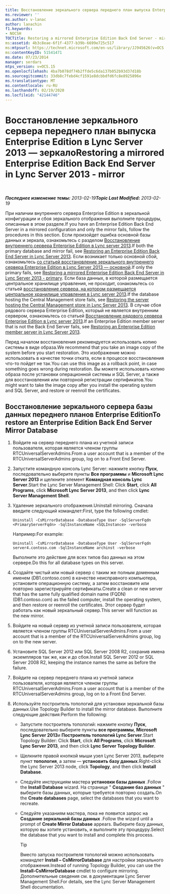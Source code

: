 ```yaml
---
title: Восстановление зеркального сервера переднего план выпуска Enterprise Edition — зеркало
ms.reviewer: ''
ms.author: v-lanac
author: lanachin
f1.keywords:
- NOCSH
TOCTitle: Restoring a mirrored Enterprise Edition Back End Server - mirror
ms:assetid: 4b3c8eae-6f1f-4377-b39b-6699e725c517
ms:mtpsurl: https://technet.microsoft.com/en-us/library/JJ945626(v=OCS.15)
ms:contentKeyID: 51541471
ms.date: 07/23/2014
manager: serdars
mtps_version: v=OCS.15
ms.openlocfilehash: 4ba7b078df74b2ffde5c6da137b052b93d37d18b
ms.sourcegitcommit: 33db8c7febd4cf1591e8dcbbdfd6fc8e8925896e
ms.translationtype: MT
ms.contentlocale: ru-RU
ms.lasthandoff: 02/19/2020
ms.locfileid: "42144746"
---
```

<div data-xmlns="http://www.w3.org/1999/xhtml">

<div class="topic" data-xmlns="http://www.w3.org/1999/xhtml" data-msxsl="urn:schemas-microsoft-com:xslt" data-cs="http://msdn.microsoft.com/">

<div data-asp="https://msdn2.microsoft.com/asp">

# <a name="restoring-a-mirrored-enterprise-edition-back-end-server-in-lync-server-2013---mirror"></a><span data-ttu-id="52672-102">Восстановление зеркального сервера переднего план выпуска Enterprise Edition в Lync Server 2013 — зеркало</span><span class="sxs-lookup"><span data-stu-id="52672-102">Restoring a mirrored Enterprise Edition Back End Server in Lync Server 2013 - mirror</span></span>

</div>

<div id="mainSection">

<div id="mainBody">

<span> </span>

<span data-ttu-id="52672-103">_**Последнее изменение темы:** 2013-02-19_</span><span class="sxs-lookup"><span data-stu-id="52672-103">_**Topic Last Modified:** 2013-02-19_</span></span>

<span data-ttu-id="52672-104">При наличии внутреннего сервера Enterprise Edition в зеркальной конфигурации и сбоя зеркального отображения выполните процедуры, описанные в этом разделе.</span><span class="sxs-lookup"><span data-stu-id="52672-104">If you have an Enterprise Edition Back End Server in a mirrored configuration and only the mirror fails, follow the procedures in this section.</span></span> <span data-ttu-id="52672-105">Если произойдет ошибка основной базы данных и зеркала, ознакомьтесь с разделом [Восстановление внутреннего сервера Enterprise Edition в Lync server 2013](lync-server-2013-restoring-an-enterprise-edition-back-end-server.md).</span><span class="sxs-lookup"><span data-stu-id="52672-105">If both the primary database and mirror fail, see [Restoring an Enterprise Edition Back End Server in Lync Server 2013](lync-server-2013-restoring-an-enterprise-edition-back-end-server.md).</span></span> <span data-ttu-id="52672-106">Если возникает только основной сбой, ознакомьтесь [со статьей восстановление зеркального внутреннего сервера Enterprise Edition в Lync Server 2013 — основной](lync-server-2013-restoring-a-mirrored-enterprise-edition-back-end-server-primary.md).</span><span class="sxs-lookup"><span data-stu-id="52672-106">If only the primary fails, see [Restoring a mirrored Enterprise Edition Back End Server in Lync Server 2013 - primary](lync-server-2013-restoring-a-mirrored-enterprise-edition-back-end-server-primary.md).</span></span> <span data-ttu-id="52672-107">Если база данных, в которой размещается центральное хранилище управления, не проходит, ознакомьтесь со статьей [восстановление сервера, на котором размещается центральное хранилище управления в Lync server 2013](lync-server-2013-restoring-the-server-hosting-the-central-management-store.md).</span><span class="sxs-lookup"><span data-stu-id="52672-107">If the database hosting the Central Management store fails, see [Restoring the server hosting the Central Management store in Lync Server 2013](lync-server-2013-restoring-the-server-hosting-the-central-management-store.md).</span></span> <span data-ttu-id="52672-108">В случае сбоя рядового сервера Enterprise Edition, который не является внутренним сервером, ознакомьтесь со статьей [Восстановление рядового сервера Enterprise Edition в Lync server 2013](lync-server-2013-restoring-an-enterprise-edition-member-server.md).</span><span class="sxs-lookup"><span data-stu-id="52672-108">If an Enterprise Edition member server that is not the Back End Server fails, see [Restoring an Enterprise Edition member server in Lync Server 2013](lync-server-2013-restoring-an-enterprise-edition-member-server.md).</span></span>

<span data-ttu-id="52672-109">Перед началом восстановления рекомендуется использовать копию системы в виде образа.</span><span class="sxs-lookup"><span data-stu-id="52672-109">We recommend that you take an image copy of the system before you start restoration.</span></span> <span data-ttu-id="52672-110">Это изображение можно использовать в качестве точки отката, если в процессе восстановления что-то пойдет не так.</span><span class="sxs-lookup"><span data-stu-id="52672-110">You can use this image as a rollback point, in case something goes wrong during restoration.</span></span> <span data-ttu-id="52672-111">Вы можете использовать копию образа после установки операционной системы и SQL Server, а также для восстановления или повторной регистрации сертификатов.</span><span class="sxs-lookup"><span data-stu-id="52672-111">You might want to take the image copy after you install the operating system and SQL Server, and restore or reenroll the certificates.</span></span>

<div>

## <a name="to-restore-an-enterprise-edition-back-end-server-mirror-database"></a><span data-ttu-id="52672-112">Восстановление зеркального сервера базы данных переднего планов Enterprise Edition</span><span class="sxs-lookup"><span data-stu-id="52672-112">To restore an Enterprise Edition Back End Server Mirror Database</span></span>

1.  <span data-ttu-id="52672-113">Войдите на сервер переднего плана из учетной записи пользователя, которая является членом группы RTCUniversalServerAdmins.</span><span class="sxs-lookup"><span data-stu-id="52672-113">From a user account that is a member of the RTCUniversalServerAdmins group, log on to a Front End Server.</span></span>

2.  <span data-ttu-id="52672-114">Запустите командную консоль Lync Server: нажмите кнопку **Пуск**, последовательно выберите пункты **Все программы** и **Microsoft Lync Server 2013** и щелкните элемент **Командная консоль Lync Server**.</span><span class="sxs-lookup"><span data-stu-id="52672-114">Start the Lync Server Management Shell: Click **Start**, click **All Programs**, click **Microsoft Lync Server 2013**, and then click **Lync Server Management Shell**.</span></span>

3.  <span data-ttu-id="52672-115">Удаление зеркального отображения.</span><span class="sxs-lookup"><span data-stu-id="52672-115">Uninstall mirroring.</span></span> <span data-ttu-id="52672-116">Сначала введите следующий командлет:</span><span class="sxs-lookup"><span data-stu-id="52672-116">First, type the following cmdlet:</span></span>
    
        Uninstall -CsMirrorDatabase -DatabaseType User -SqlServerFqdn <PrimaryServerFqdn> -SqlInstanceName <SQLInstance> -verbose
    
    <span data-ttu-id="52672-117">Например:</span><span class="sxs-lookup"><span data-stu-id="52672-117">For example:</span></span>
    
        Uninstall -CsMirrorDatabase -DatabaseType User -SqlServerFqdn server4.contoso.com -SqlInstanceName archinst -verbose
    
    <span data-ttu-id="52672-118">Выполните это действие для всех типов баз данных на этом сервере.</span><span class="sxs-lookup"><span data-stu-id="52672-118">Do this for all database types on this server.</span></span>

4.  <span data-ttu-id="52672-119">Создайте чистый или новый сервер с таким же полным доменным именем (DB1.contoso.com) в качестве неисправного компьютера, установите операционную систему, а затем восстановите или повторно зарегистрируйте сертификаты.</span><span class="sxs-lookup"><span data-stu-id="52672-119">Create a clean or new server that has the same fully qualified domain name (FQDN) (DB1.contoso.com) as the failed computer, install the operating system, and then restore or reenroll the certificates.</span></span> <span data-ttu-id="52672-120">Этот сервер будет работать как новый зеркальный сервер.</span><span class="sxs-lookup"><span data-stu-id="52672-120">This server will function as the new mirror.</span></span>

5.  <span data-ttu-id="52672-121">Войдите на новый сервер из учетной записи пользователя, которая является членом группы RTCUniversalServerAdmins.</span><span class="sxs-lookup"><span data-stu-id="52672-121">From a user account that is a member of the RTCUniversalServerAdmins group, log on to the new server.</span></span>

6.  <span data-ttu-id="52672-122">Установите SQL Server 2012 или SQL Server 2008 R2, сохранив имена экземпляров так же, как и до сбоя.</span><span class="sxs-lookup"><span data-stu-id="52672-122">Install SQL Server 2012 or SQL Server 2008 R2, keeping the instance names the same as before the failure.</span></span>

7.  <span data-ttu-id="52672-123">Войдите на сервер переднего плана из учетной записи пользователя, которая является членом группы RTCUniversalServerAdmins.</span><span class="sxs-lookup"><span data-stu-id="52672-123">From a user account that is a member of the RTCUniversalServerAdmins group, log on to a Front End Server.</span></span>

8.  <span data-ttu-id="52672-124">Используйте построитель топологий для установки зеркальной базы данных.</span><span class="sxs-lookup"><span data-stu-id="52672-124">Use Topology Builder to install the mirror database.</span></span> <span data-ttu-id="52672-125">Выполните следующие действия:</span><span class="sxs-lookup"><span data-stu-id="52672-125">Perform the following:</span></span>
    
      - <span data-ttu-id="52672-126">Запустите построитель топологий: нажмите кнопку **Пуск**, последовательно выберите пункты **все программы**, **Microsoft Lync Server 2013**и **Построитель топологий Lync Server**.</span><span class="sxs-lookup"><span data-stu-id="52672-126">Start Topology Builder: Click **Start**, click **All Programs**, click **Microsoft Lync Server 2013**, and then click **Lync Server Topology Builder**.</span></span>
    
      - <span data-ttu-id="52672-127">Щелкните правой кнопкой мыши узел Lync Server 2013, выберите пункт **топология**, а затем — **установить базу данных**.</span><span class="sxs-lookup"><span data-stu-id="52672-127">Right-click the Lync Server 2013 node, click **Topology**, and then click **Install Database**.</span></span>
    
      - <span data-ttu-id="52672-128">Следуйте инструкциям мастера **установки базы данных** .</span><span class="sxs-lookup"><span data-stu-id="52672-128">Follow the **Install Database** wizard.</span></span> <span data-ttu-id="52672-129">На странице " **Создание баз данных** " выберите базы данных, которые требуется повторно создать.</span><span class="sxs-lookup"><span data-stu-id="52672-129">On the **Create databases** page, select the databases that you want to recreate.</span></span>
    
      - <span data-ttu-id="52672-130">Следуйте указаниям мастера, пока не появится запрос на **Создание зеркальной базы данных** .</span><span class="sxs-lookup"><span data-stu-id="52672-130">Follow the wizard until a prompt of **Create Mirror Database** appears.</span></span> <span data-ttu-id="52672-131">Выберите базу данных, которую вы хотите установить, и выполните эту процедуру.</span><span class="sxs-lookup"><span data-stu-id="52672-131">Select the database that you want to install and complete this process.</span></span>
        
        <div>
        

        > [!TIP]
        > <span data-ttu-id="52672-132">Вместо запуска построителя топологий можно использовать командлет <STRONG>Install – CsMirrorDatabase</STRONG> для настройки зеркального отображения.</span><span class="sxs-lookup"><span data-stu-id="52672-132">Instead of running Topology Builder, you can use the <STRONG>Install-CsMirrorDatabase</STRONG> cmdlet to configure mirroring.</span></span> <span data-ttu-id="52672-133">Дополнительные сведения см. в документации Lync Server Management Shell.</span><span class="sxs-lookup"><span data-stu-id="52672-133">For details, see the Lync Server Management Shell documentation.</span></span>

        
        </div>

</div>

</div>

<span> </span>

</div>

</div>

</div>

